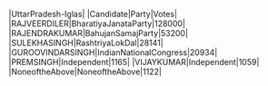  
|UttarPradesh-Iglas|
|Candidate|Party|Votes|
|RAJVEERDILER|BharatiyaJanataParty|128000|
|RAJENDRAKUMAR|BahujanSamajParty|53200|
|SULEKHASINGH|RashtriyaLokDal|28141|
|GUROOVINDARSINGH|IndianNationalCongress|20934|
|PREMSINGH|Independent|1165|
|VIJAYKUMAR|Independent|1059|
|NoneoftheAbove|NoneoftheAbove|1122|
